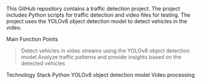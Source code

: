 This GitHub repository contains a traffic detection project. The project includes Python scripts for traffic detection and video files for testing. The project uses the YOLOv8 object detection model to detect vehicles in the video.

Main Function Points
> Detect vehicles in video streams using the YOLOv8 object detection model
> Analyze traffic patterns and provide insights based on the detected vehicles

Technology Stack
Python
YOLOv8 object detection model
Video processing
